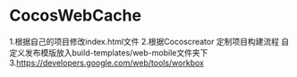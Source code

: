# CocosWebCache

1.根据自己的项目修改index.html文件
2.根据Cocoscreator 定制项目构建流程 自定义发布模版放入build-templates/web-mobile文件夹下
3.https://developers.google.com/web/tools/workbox

